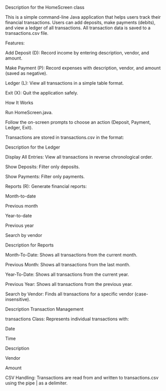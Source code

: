 Description for the HomeScreen class

This is a simple command-line Java application that helps users track their financial transactions. Users can add deposits, make payments (debits), and view a ledger of all transactions. All transaction data is saved to a transactions.csv file.

Features:

Add Deposit (D): Record income by entering description, vendor, and amount.

Make Payment (P): Record expenses with description, vendor, and amount (saved as negative).

Ledger (L): View all transactions in a simple table format.

Exit (X): Quit the application safely.

How It Works

Run HomeScreen.java.

Follow the on-screen prompts to choose an action (Deposit, Payment, Ledger, Exit).

Transactions are stored in transactions.csv in the format:



Description for the Ledger

Display All Entries: View all transactions in reverse chronological order.

Show Deposits: Filter only deposits.

Show Payments: Filter only payments.

Reports (R): Generate financial reports:

Month-to-date

Previous month

Year-to-date

Previous year

Search by vendor

Description for Reports

Month-To-Date: Shows all transactions from the current month.

Previous Month: Shows all transactions from the last month.

Year-To-Date: Shows all transactions from the current year.

Previous Year: Shows all transactions from the previous year.

Search by Vendor: Finds all transactions for a specific vendor (case-insensitive).


Description Transaction Management

transactions Class: Represents individual transactions with:

Date

Time

Description

Vendor

Amount

CSV Handling: Transactions are read from and written to transactions.csv using the pipe | as a delimiter.
